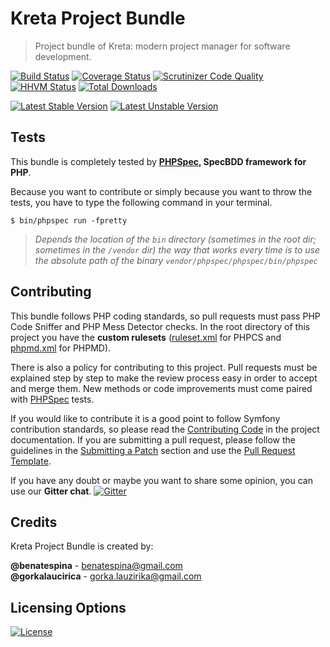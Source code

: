 # Kreta Project Bundle
> Project bundle of Kreta: modern project manager for software development.

[![Build Status](https://travis-ci.org/kreta/CommentBundle.svg?branch=master)](https://travis-ci.org/kreta/CommentBundle)
[![Coverage Status](https://img.shields.io/coveralls/kreta/CommentBundle.svg)](https://coveralls.io/r/kreta/CommentBundle)
[![Scrutinizer Code Quality](https://scrutinizer-ci.com/g/kreta/CommentBundle/badges/quality-score.png?b=master)](https://scrutinizer-ci.com/g/kreta/CommentBundle/?branch=master)
[![HHVM Status](http://hhvm.h4cc.de/badge/kreta/project-bundle.svg)](http://hhvm.h4cc.de/package/kreta/project-bundle)
[![Total Downloads](https://poser.pugx.org/kreta/project-bundle/downloads)](https://packagist.org/packages/kreta/project-bundle)

[![Latest Stable Version](https://poser.pugx.org/kreta/project-bundle/v/stable.svg)](https://packagist.org/packages/kreta/project-bundle)
[![Latest Unstable Version](https://poser.pugx.org/kreta/project-bundle/v/unstable.svg)](https://packagist.org/packages/kreta/project-bundle)

Tests
-----

This bundle is completely tested by **[PHPSpec][1], SpecBDD framework for PHP**.

Because you want to contribute or simply because you want to throw the tests, you have to type the following command
in your terminal.

    $ bin/phpspec run -fpretty

>*Depends the location of the `bin` directory (sometimes in the root dir; sometimes in the `/vendor` dir) the way that
works every time is to use the absolute path of the binary `vendor/phpspec/phpspec/bin/phpspec`*

Contributing
------------

This bundle follows PHP coding standards, so pull requests must pass PHP Code Sniffer and PHP Mess Detector
checks. In the root directory of this project you have the **custom rulesets** ([ruleset.xml]() for PHPCS and
[phpmd.xml]() for PHPMD).

There is also a policy for contributing to this project. Pull requests must
be explained step by step to make the review process easy in order to
accept and merge them. New methods or code improvements must come paired with [PHPSpec][1] tests.

If you would like to contribute it is a good point to follow Symfony contribution standards,
so please read the [Contributing Code][2] in the project
documentation. If you are submitting a pull request, please follow the guidelines
in the [Submitting a Patch][3] section and use the [Pull Request Template][4].

If you have any doubt or maybe you want to share some opinion, you can use our **Gitter chat**.
[![Gitter](https://badges.gitter.im/Join%20Chat.svg)](https://gitter.im/kreta/kreta?utm_source=badge&utm_medium=badge&utm_campaign=pr-badge&utm_content=badge)

[1]: http://www.phpspec.net/
[2]: http://symfony.com/doc/current/contributing/code/index.html
[3]: http://symfony.com/doc/current/contributing/code/patches.html#check-list
[4]: http://symfony.com/doc/current/contributing/code/patches.html#make-a-pull-request

Credits
-------
Kreta Project Bundle is created by:
>
**@benatespina** - [benatespina@gmail.com](mailto:benatespina@gmail.com)<br/>
**@gorkalaucirica** - [gorka.lauzirika@gmail.com](mailto:gorka.lauzirika@gmail.com)

Licensing Options
-----------------
[![License](https://poser.pugx.org/kreta/project-bundle/license.svg)](https://github.com/kreta/kreta/blob/master/LICENSE)
